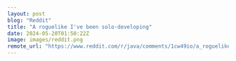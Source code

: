 ```yaml
---
layout: post
blog: "Reddit"
title: "A roguelike I've been solo-developing"
date: 2024-05-20T01:50:22Z
image: images/reddit.png
remote_url: "https://www.reddit.com/r/java/comments/1cw49io/a_roguelike_ive_been_solodeveloping/"
---
```

